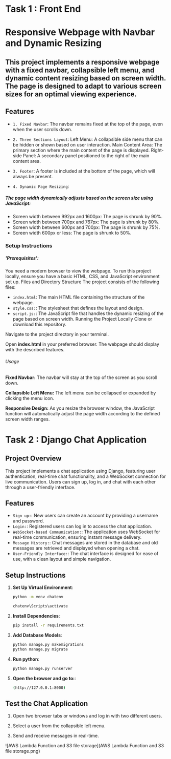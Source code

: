 # Task 1 : Front End
# Responsive Webpage with Navbar and Dynamic Resizing
## This project implements a responsive webpage with a fixed navbar, collapsible left menu, and dynamic content resizing based on screen width. The page is designed to adapt to various screen sizes for an optimal viewing experience.

## Features
- `1. Fixed Navbar`: 
The navbar remains fixed at the top of the page, even when the user scrolls down.

- `2. Three Sections Layout`: 
Left Menu: A collapsible side menu that can be hidden or shown based on user interaction.
Main Content Area: The primary section where the main content of the page is displayed.
Right-side Panel: A secondary panel positioned to the right of the main content area.

- `3. Footer`: 
A footer is included at the bottom of the page, which will always be present.

- `4. Dynamic Page Resizing`: 
##### The page width dynamically adjusts based on the screen size using JavaScript:
- Screen width between 992px and 1600px: The page is shrunk by 90%.
- Screen width between 700px and 767px: The page is shrunk by 80%.
- Screen width between 600px and 700px: The page is shrunk by 75%.
- Screen width 600px or less: The page is shrunk to 50%.
### Setup Instructions
##### 'Prerequisites':
You need a modern browser to view the webpage.
To run this project locally, ensure you have a basic HTML, CSS, and JavaScript environment set up.
Files and Directory Structure
The project consists of the following files:

- `index.html`: The main HTML file containing the structure of the webpage.
- `style.css:`: The stylesheet that defines the layout and design.
- `script.js:`: The JavaScript file that handles the dynamic resizing of the page based on screen width.
Running the Project Locally
Clone or download this repository.

Navigate to the project directory in your terminal.

Open **index.html** in your preferred browser. The webpage should display with the described features.

###### Usage
**Fixed Navbar:** The navbar will stay at the top of the screen as you scroll down.

**Collapsible Left Menu:** The left menu can be collapsed or expanded by clicking the menu icon.

**Responsive Design:** As you resize the browser window, the JavaScript function will automatically adjust the page width according to the defined screen width ranges.


# Task 2 : Django Chat Application


## Project Overview
This project implements a chat application using Django, featuring user authentication, real-time chat functionality, and a WebSocket connection for live communication. Users can sign up, log in, and chat with each other through a user-friendly interface.

## Features
- `Sign up:`: New users can create an account by providing a username and password.
- `Login:`: Registered users can log in to access the chat application.
- `WebSocket-based Communication:`: The application uses WebSocket for real-time communication, ensuring instant message delivery.
- `Message History:`: Chat messages are stored in the database and old messages are retrieved and displayed when opening a chat.
- `User-Friendly Interface:`: The chat interface is designed for ease of use, with a clean layout and simple navigation.

## Setup Instructions
1. **Set Up Virtual Environment**:
   ```bash
   python -m venv chatenv
   
   chatenv\Scripts\activate

2. **Install Dependencies**:
   ```bash
   pip install -r requirements.txt


3. **Add Database Models**:
   ```bash
   python manage.py makemigrations
   python manage.py migrate


4. **Run python**:
   ```bash
   python manage.py runserver


5. **Open the browser and go to:**:
   ```bash
   (http://127.0.0.1:8000)

## Test the Chat Application

1. Open two browser tabs or windows and log in with two different users.
 
2. Select a user from the collapsible left menu.
   
3. Send and receive messages in real-time.  
 
![AWS Lambda Function and S3 file storage](AWS Lambda Function and S3 file storage.png)

